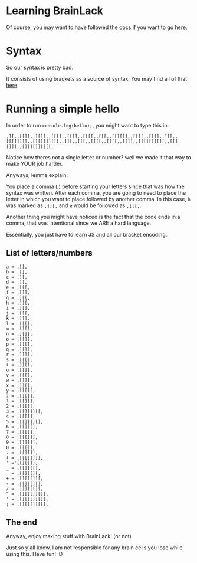 # Learning BrainLack
Of course, you may want to have followed the [docs](https://brainlack.github.io/) if you want to go here.

# Syntax
So our syntax is pretty bad.

It consists of using brackets as a source of syntax. You may find all of that [here](https://github.com/brainlack/brainlack/blob/main/compiler.js)

# Running a simple hello
In order to run `console.log(hello);`, you might want to type this in:
```
,][,,[[]],,][][,,[[[],,[[]],,[[[[,,[[[,,[[][]],,[[[[,,[[]],,][[,,[[[]]]]],,[][][]][][,,]][,,[[[,,[[[[,,[[[[,,[[]],,[][][]][][,,[[][]]],,[][][]][[[[,
```
Notice how theres not a single letter or number? well we made it that way to make YOUR job harder.

Anyways, lemme explain:

You place a comma (,) before starting your letters since that was how the syntax was written. After each comma, you are going to need to place the letter in which you want to place followed by another comma. In this case, `h` was marked as `,]][,` and `e` would be followed as `,[[[,`.

Another thing you might have noticed is the fact that the code ends in a comma, that was intentional since we ARE a hard language.

Essentially, you just have to learn JS and all our bracket encoding.

## List of letters/numbers
```
a = ,[[,
b = ,[],
c = ,][,
d = ,]],
e = ,[[[,
f = ,[]],
g = ,][[,
h = ,]][,
i = ,][],
j = ,[][,
k = ,]]],
l = ,[[[[,
m = ,[][],
n = ,][][,
o = ,[[]],
p = ,[][[,
q = ,][]],
r = ,]]]],
s = ,[[[],
t = ,]][],
u = ,[[][,
v = ,[[[],
w = ,[]][,
x = ,]][[,
y = ,[[[[[,
z = ,[][[],
1 = ,[[][],
2 = ,[][][,
3 = ,[[][]][[,
4 = ,[[[[],
5 = ,[[][]][],
6 = ,[[]][],
7 = ,[[[]],
8 = ,[[[]]],
9 = ,[]][]],
0 = ,[[[]],
. = ,[[][]],
( = ,[[[]]]]],
' ='[[][]]],
_ = ,[[][[[],
  = ,[[]][][,
+ = ,[][][]][,
- = ,[[]][][],
/ = ,]]][[[][,
" = ,[][][]][]],
' = ,[][][]][][,
; = ,[][][]][[[,
```

## The end
Anyway, enjoy making stuff with BrainLack! (or not)

Just so y'all know, I am not responsible for any brain cells you lose while using this. Have fun! :D
